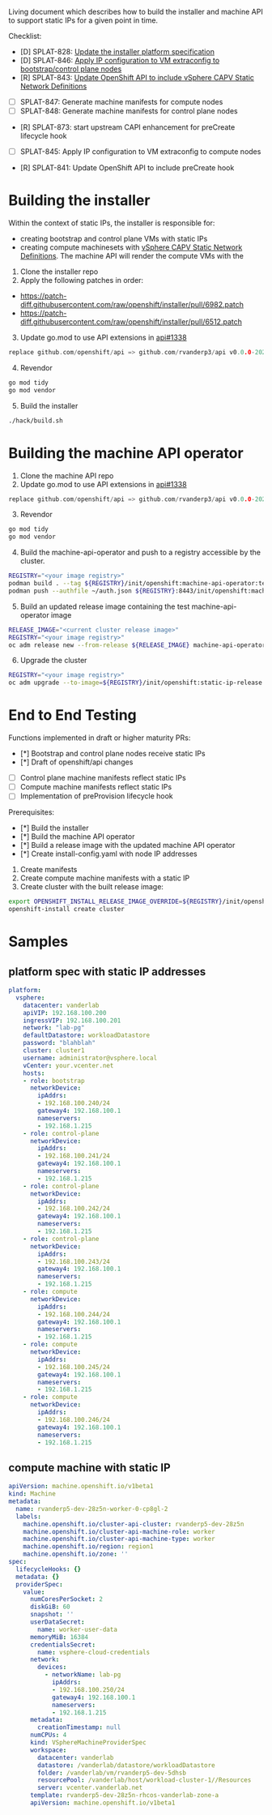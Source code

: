 Living document which describes how to build the installer and machine API to support static IPs
for a given point in time.  

Checklist:
- [D] SPLAT-828: [Update the installer platform specification](https://github.com/openshift/installer/pull/6982)
- [D] SPLAT-846: [Apply IP configuration to VM extraconfig to bootstrap/control plane nodes](https://github.com/openshift/installer/pull/6512)
- [R] SPLAT-843: [Update OpenShift API to include vSphere CAPV Static Network Definitions](https://github.com/openshift/api/pull/1338)
- [ ] SPLAT-847: Generate machine manifests for compute nodes
- [ ] SPLAT-848: Generate machine manifests for control plane nodes
- [R] SPLAT-873: start upstream CAPI enhancement for preCreate lifecycle hook
- [ ] SPLAT-845: Apply IP configuration to VM extraconfig to compute nodes
- [R] SPLAT-841: Update OpenShift API to include preCreate hook

# Building the installer

Within the context of static IPs, the installer is responsible for:
- creating bootstrap and control plane VMs with static IPs
- creating compute machinesets with [vSphere CAPV Static Network Definitions](https://github.com/kubernetes-sigs/cluster-api-provider-vsphere/blob/main/apis/v1beta1/types.go#L237-L252). The machine API will render the compute VMs with the


1. Clone the installer repo
2. Apply the following patches in order:
- https://patch-diff.githubusercontent.com/raw/openshift/installer/pull/6982.patch
- https://patch-diff.githubusercontent.com/raw/openshift/installer/pull/6512.patch
3. Update go.mod to use API extensions in [api#1338](https://github.com/openshift/api/pull/1338)
~~~go
replace github.com/openshift/api => github.com/rvanderp3/api v0.0.0-20230314214509-08e7188fa099
~~~
4. Revendor 
~~~sh
go mod tidy
go mod vendor
~~~
5. Build the installer
~~~sh
./hack/build.sh
~~~

# Building the machine API operator

1. Clone the machine API repo
2. Update go.mod to use API extensions in [api#1338](https://github.com/openshift/api/pull/1338)
~~~go
replace github.com/openshift/api => github.com/rvanderp3/api v0.0.0-20230314214509-08e7188fa099
~~~
3. Revendor 
~~~sh
go mod tidy
go mod vendor
~~~
4. Build the machine-api-operator and push to a registry accessible by the cluster.
~~~sh
REGISTRY="<your image registry>"
podman build . --tag ${REGISTRY}/init/openshift:machine-api-operator:test
podman push --authfile ~/auth.json ${REGISTRY}:8443/init/openshift:machine-api-operator-test
~~~

5. Build an updated release image containing the test machine-api-operator image
~~~sh
RELEASE_IMAGE="<current cluster release image>"
REGISTRY="<your image registry>"
oc adm release new --from-release ${RELEASE_IMAGE} machine-api-operator=${REGISTRY}/init/openshift:machine-api-operator-test --to-image ${REGISTRY}/init/openshift:static-ip-release -a ~/pull-secret.txt
~~~

6. Upgrade the cluster
~~~sh
REGISTRY="<your image registry>"
oc adm upgrade --to-image=${REGISTRY}/init/openshift:static-ip-release --force=true --allow-explicit-upgrade=true --allow-upgrade-with-warnings
~~~



# End to End Testing

Functions implemented in draft or higher maturity PRs:
- [*] Bootstrap and control plane nodes receive static IPs
- [*] Draft of openshift/api changes
- [ ] Control plane machine manifests reflect static IPs
- [ ] Compute machine manifests reflect static IPs
- [ ] Implementation of preProvision lifecycle hook

Prerequisites:
- [*] Build the installer
- [*] Build the machine API operator
- [*] Build a release image with the updated machine API operator
- [*] Create install-config.yaml with node IP addresses


1. Create manifests
2. Create compute machine manifests with a static IP 
3. Create cluster with the built release image:
~~~sh
export OPENSHIFT_INSTALL_RELEASE_IMAGE_OVERRIDE=${REGISTRY}/init/openshift:static-ip-release
openshift-install create cluster
~~~

# Samples

## platform spec with static IP addresses
~~~yaml
platform:
  vsphere:
    datacenter: vanderlab
    apiVIP: 192.168.100.200
    ingressVIP: 192.168.100.201
    network: "lab-pg"
    defaultDatastore: workloadDatastore
    password: "blahblah"
    cluster: cluster1
    username: administrator@vsphere.local
    vCenter: your.vcenter.net
    hosts:
    - role: bootstrap
      networkDevice:
        ipAddrs:
        - 192.168.100.240/24
        gateway4: 192.168.100.1
        nameservers:
        - 192.168.1.215
    - role: control-plane
      networkDevice:
        ipAddrs:
        - 192.168.100.241/24
        gateway4: 192.168.100.1
        nameservers:
        - 192.168.1.215
    - role: control-plane
      networkDevice:
        ipAddrs:
        - 192.168.100.242/24
        gateway4: 192.168.100.1
        nameservers:
        - 192.168.1.215
    - role: control-plane
      networkDevice:
        ipAddrs:
        - 192.168.100.243/24
        gateway4: 192.168.100.1
        nameservers:
        - 192.168.1.215
    - role: compute
      networkDevice:
        ipAddrs:
        - 192.168.100.244/24
        gateway4: 192.168.100.1
        nameservers:
        - 192.168.1.215
    - role: compute
      networkDevice:
        ipAddrs:
        - 192.168.100.245/24
        gateway4: 192.168.100.1
        nameservers:
        - 192.168.1.215
    - role: compute
      networkDevice:
        ipAddrs:
        - 192.168.100.246/24
        gateway4: 192.168.100.1
        nameservers:
        - 192.168.1.215
~~~

## compute machine with static IP

~~~yaml
apiVersion: machine.openshift.io/v1beta1
kind: Machine
metadata:
  name: rvanderp5-dev-28z5n-worker-0-cp8gl-2
  labels:
    machine.openshift.io/cluster-api-cluster: rvanderp5-dev-28z5n
    machine.openshift.io/cluster-api-machine-role: worker
    machine.openshift.io/cluster-api-machine-type: worker    
    machine.openshift.io/region: region1
    machine.openshift.io/zone: ''
spec:
  lifecycleHooks: {}
  metadata: {}
  providerSpec:
    value:
      numCoresPerSocket: 2
      diskGiB: 60
      snapshot: ''
      userDataSecret:
        name: worker-user-data
      memoryMiB: 16384
      credentialsSecret:
        name: vsphere-cloud-credentials
      network:
        devices:
          - networkName: lab-pg
            ipAddrs:
            - 192.168.100.250/24
            gateway4: 192.168.100.1
            nameservers:
            - 192.168.1.215            
      metadata:
        creationTimestamp: null
      numCPUs: 4
      kind: VSphereMachineProviderSpec
      workspace:
        datacenter: vanderlab
        datastore: /vanderlab/datastore/workloadDatastore
        folder: /vanderlab/vm/rvanderp5-dev-5dhsb
        resourcePool: /vanderlab/host/workload-cluster-1//Resources
        server: vcenter.vanderlab.net
      template: rvanderp5-dev-28z5n-rhcos-vanderlab-zone-a
      apiVersion: machine.openshift.io/v1beta1
~~~

